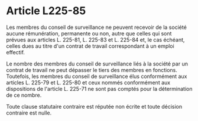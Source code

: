 # Article L225-85

Les membres du conseil de surveillance ne peuvent recevoir de la société aucune rémunération, permanente ou non, autre que celles qui sont prévues aux articles L. 225-81, L. 225-83 et L. 225-84 et, le cas échéant, celles dues au titre d'un contrat de travail correspondant à un emploi effectif.

Le nombre des membres du conseil de surveillance liés à la société par un contrat de travail ne peut dépasser le tiers des membres en fonctions. Toutefois, les membres du conseil de surveillance élus conformément aux articles L. 225-79 et L. 225-80 et ceux nommés conformément aux dispositions de l'article L. 225-71 ne sont pas comptés pour la détermination de ce nombre.

Toute clause statutaire contraire est réputée non écrite et toute décision contraire est nulle.
